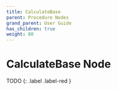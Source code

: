 ```yaml
---
title: CalculateBase
parent: Procedure Nodes
grand_parent: User Guide
has_children: true
weight: 80
---
```

# CalculateBase Node

TODO
{: .label .label-red }
